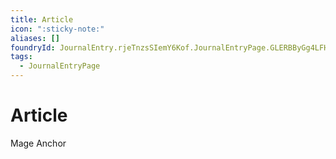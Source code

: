 ```yaml
---
title: Article
icon: ":sticky-note:"
aliases: []
foundryId: JournalEntry.rjeTnzsSIemY6Kof.JournalEntryPage.GLERBByGg4LFH6xh
tags:
  - JournalEntryPage
---
```


# Article
Mage Anchor